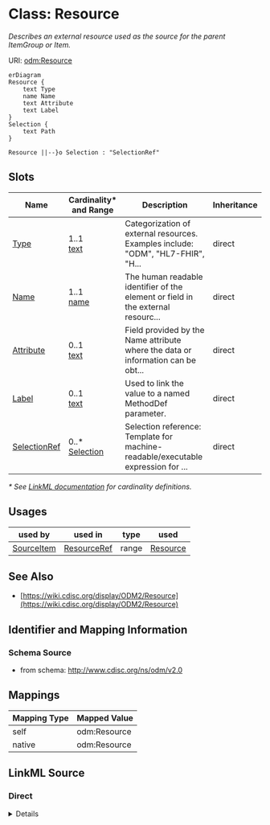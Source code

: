 # Class: Resource

_Describes an external resource used as the source for the parent ItemGroup or Item._




URI: [odm:Resource](http://www.cdisc.org/ns/odm/v2.0/Resource)


```mermaid
erDiagram
Resource {
    text Type  
    name Name  
    text Attribute  
    text Label  
}
Selection {
    text Path  
}

Resource ||--}o Selection : "SelectionRef"

```



<!-- no inheritance hierarchy -->


## Slots

| Name | Cardinality* and Range | Description | Inheritance |
| ---  | --- | --- | --- |
| [Type](Type.md) | 1..1 <br/> [text](text.md) | Categorization of external resources. Examples include: "ODM", "HL7-FHIR", "H... | direct |
| [Name](Name.md) | 1..1 <br/> [name](name.md) | The human readable identifier of the element or field in the external resourc... | direct |
| [Attribute](Attribute.md) | 0..1 <br/> [text](text.md) | Field provided by the Name attribute where the data or information can be obt... | direct |
| [Label](Label.md) | 0..1 <br/> [text](text.md) | Used to link the value to a named MethodDef parameter. | direct |
| [SelectionRef](SelectionRef.md) | 0..* <br/> [Selection](Selection.md) | Selection reference: Template for machine-readable/executable expression for ... | direct |

_* See [LinkML documentation](https://linkml.io/linkml/schemas/slots.html#slot-cardinality) for cardinality definitions._




## Usages

| used by | used in | type | used |
| ---  | --- | --- | --- |
| [SourceItem](SourceItem.md) | [ResourceRef](ResourceRef.md) | range | [Resource](Resource.md) |






## See Also

* [https://wiki.cdisc.org/display/ODM2/Resource](https://wiki.cdisc.org/display/ODM2/Resource)

## Identifier and Mapping Information







### Schema Source


* from schema: http://www.cdisc.org/ns/odm/v2.0





## Mappings

| Mapping Type | Mapped Value |
| ---  | ---  |
| self | odm:Resource |
| native | odm:Resource |





## LinkML Source

<!-- TODO: investigate https://stackoverflow.com/questions/37606292/how-to-create-tabbed-code-blocks-in-mkdocs-or-sphinx -->

### Direct

<details>
```yaml
name: Resource
description: Describes an external resource used as the source for the parent ItemGroup
  or Item.
from_schema: http://www.cdisc.org/ns/odm/v2.0
see_also:
- https://wiki.cdisc.org/display/ODM2/Resource
rank: 1000
slots:
- Type
- Name
- Attribute
- Label
- SelectionRef
slot_usage:
  Type:
    name: Type
    description: 'Categorization of external resources. Examples include: "ODM", "HL7-FHIR",
      "HL7-CDA", "HL7-v2", "OpenEHR-extract". Note: Extensible controlled terminology
      may be developed and published in the future.'
    comments:
    - 'Required

      range: text'
    domain_of:
    - TranslatedText
    - PDFPageRef
    - Standard
    - StudyEventDef
    - ItemGroupDef
    - Origin
    - Resource
    - MethodDef
    - StudyEndPoint
    - TransitionTimingConstraint
    - RelativeTimingConstraint
    - Branching
    - Organization
    - Query
    range: text
    required: true
  Name:
    name: Name
    description: 'The human readable identifier of the element or field in the external
      resource. Examples include : "ItemGroupDef" (for Type="ODM"), "Observation"
      (for Type="HL7-FHIR"), "substanceAdministration.doseQuantity" (for Type="HL7-CDA"),
      "OBX-5" (for field 5 ("Observation Result") for Type="HL7-v2").'
    comments:
    - 'Required

      range: name

      The value must be an existing element name or field name for the specific document
      or message type provided in the Type attribute.'
    domain_of:
    - Alias
    - MetaDataVersion
    - Standard
    - StudyEventGroupDef
    - StudyEventDef
    - ItemGroupDef
    - Class
    - SubClass
    - SourceItem
    - Resource
    - ItemDef
    - CodeList
    - MethodDef
    - Parameter
    - ReturnValue
    - ConditionDef
    - StudyObjective
    - StudyEndPoint
    - StudyTargetPopulation
    - StudyEstimand
    - Arm
    - Epoch
    - StudyTiming
    - TransitionTimingConstraint
    - AbsoluteTimingConstraint
    - RelativeTimingConstraint
    - DurationTimingConstraint
    - WorkflowDef
    - Transition
    - Branching
    - Criterion
    - Organization
    - Location
    - Query
    range: name
    required: true
  Attribute:
    name: Attribute
    description: Field provided by the Name attribute where the data or information
      can be obtained. Examples are "valueQuantity.value" or "valueQuantity.unit"
      for the case of an HL7-FHIR "Observation", "Repeating" for the case of an ODM
      ItemGroupDef element, "unit" for the case of an HL7-CDA doseQuantity, "Code"
      or "Name" for the case of field 5 (which is composite) of an HL7-v2 OBX message.
      The Name and Attribute attributes are meant to provide traceability documentation.
    comments:
    - 'Optional

      range: name

      The Selection child element must correspond to machine-executable instructions
      for extracting the information from the resource.'
    domain_of:
    - Resource
    range: text
  Label:
    name: Label
    description: Used to link the value to a named MethodDef parameter.
    comments:
    - 'Optional

      range: text'
    domain_of:
    - Resource
    - Coding
    range: text
  SelectionRef:
    name: SelectionRef
    multivalued: true
    domain_of:
    - Resource
    range: Selection
    inlined: true
    inlined_as_list: true
class_uri: odm:Resource

```
</details>

### Induced

<details>
```yaml
name: Resource
description: Describes an external resource used as the source for the parent ItemGroup
  or Item.
from_schema: http://www.cdisc.org/ns/odm/v2.0
see_also:
- https://wiki.cdisc.org/display/ODM2/Resource
rank: 1000
slot_usage:
  Type:
    name: Type
    description: 'Categorization of external resources. Examples include: "ODM", "HL7-FHIR",
      "HL7-CDA", "HL7-v2", "OpenEHR-extract". Note: Extensible controlled terminology
      may be developed and published in the future.'
    comments:
    - 'Required

      range: text'
    domain_of:
    - TranslatedText
    - PDFPageRef
    - Standard
    - StudyEventDef
    - ItemGroupDef
    - Origin
    - Resource
    - MethodDef
    - StudyEndPoint
    - TransitionTimingConstraint
    - RelativeTimingConstraint
    - Branching
    - Organization
    - Query
    range: text
    required: true
  Name:
    name: Name
    description: 'The human readable identifier of the element or field in the external
      resource. Examples include : "ItemGroupDef" (for Type="ODM"), "Observation"
      (for Type="HL7-FHIR"), "substanceAdministration.doseQuantity" (for Type="HL7-CDA"),
      "OBX-5" (for field 5 ("Observation Result") for Type="HL7-v2").'
    comments:
    - 'Required

      range: name

      The value must be an existing element name or field name for the specific document
      or message type provided in the Type attribute.'
    domain_of:
    - Alias
    - MetaDataVersion
    - Standard
    - StudyEventGroupDef
    - StudyEventDef
    - ItemGroupDef
    - Class
    - SubClass
    - SourceItem
    - Resource
    - ItemDef
    - CodeList
    - MethodDef
    - Parameter
    - ReturnValue
    - ConditionDef
    - StudyObjective
    - StudyEndPoint
    - StudyTargetPopulation
    - StudyEstimand
    - Arm
    - Epoch
    - StudyTiming
    - TransitionTimingConstraint
    - AbsoluteTimingConstraint
    - RelativeTimingConstraint
    - DurationTimingConstraint
    - WorkflowDef
    - Transition
    - Branching
    - Criterion
    - Organization
    - Location
    - Query
    range: name
    required: true
  Attribute:
    name: Attribute
    description: Field provided by the Name attribute where the data or information
      can be obtained. Examples are "valueQuantity.value" or "valueQuantity.unit"
      for the case of an HL7-FHIR "Observation", "Repeating" for the case of an ODM
      ItemGroupDef element, "unit" for the case of an HL7-CDA doseQuantity, "Code"
      or "Name" for the case of field 5 (which is composite) of an HL7-v2 OBX message.
      The Name and Attribute attributes are meant to provide traceability documentation.
    comments:
    - 'Optional

      range: name

      The Selection child element must correspond to machine-executable instructions
      for extracting the information from the resource.'
    domain_of:
    - Resource
    range: text
  Label:
    name: Label
    description: Used to link the value to a named MethodDef parameter.
    comments:
    - 'Optional

      range: text'
    domain_of:
    - Resource
    - Coding
    range: text
  SelectionRef:
    name: SelectionRef
    multivalued: true
    domain_of:
    - Resource
    range: Selection
    inlined: true
    inlined_as_list: true
attributes:
  Type:
    name: Type
    description: 'Categorization of external resources. Examples include: "ODM", "HL7-FHIR",
      "HL7-CDA", "HL7-v2", "OpenEHR-extract". Note: Extensible controlled terminology
      may be developed and published in the future.'
    comments:
    - 'Required

      range: text'
    from_schema: http://www.cdisc.org/ns/odm/v2.0
    rank: 1000
    alias: Type
    owner: Resource
    domain_of:
    - TranslatedText
    - PDFPageRef
    - Standard
    - StudyEventDef
    - ItemGroupDef
    - Origin
    - Resource
    - MethodDef
    - StudyEndPoint
    - TransitionTimingConstraint
    - RelativeTimingConstraint
    - Branching
    - Organization
    - Query
    range: text
    required: true
  Name:
    name: Name
    description: 'The human readable identifier of the element or field in the external
      resource. Examples include : "ItemGroupDef" (for Type="ODM"), "Observation"
      (for Type="HL7-FHIR"), "substanceAdministration.doseQuantity" (for Type="HL7-CDA"),
      "OBX-5" (for field 5 ("Observation Result") for Type="HL7-v2").'
    comments:
    - 'Required

      range: name

      The value must be an existing element name or field name for the specific document
      or message type provided in the Type attribute.'
    from_schema: http://www.cdisc.org/ns/odm/v2.0
    rank: 1000
    alias: Name
    owner: Resource
    domain_of:
    - Alias
    - MetaDataVersion
    - Standard
    - StudyEventGroupDef
    - StudyEventDef
    - ItemGroupDef
    - Class
    - SubClass
    - SourceItem
    - Resource
    - ItemDef
    - CodeList
    - MethodDef
    - Parameter
    - ReturnValue
    - ConditionDef
    - StudyObjective
    - StudyEndPoint
    - StudyTargetPopulation
    - StudyEstimand
    - Arm
    - Epoch
    - StudyTiming
    - TransitionTimingConstraint
    - AbsoluteTimingConstraint
    - RelativeTimingConstraint
    - DurationTimingConstraint
    - WorkflowDef
    - Transition
    - Branching
    - Criterion
    - Organization
    - Location
    - Query
    range: name
    required: true
  Attribute:
    name: Attribute
    description: Field provided by the Name attribute where the data or information
      can be obtained. Examples are "valueQuantity.value" or "valueQuantity.unit"
      for the case of an HL7-FHIR "Observation", "Repeating" for the case of an ODM
      ItemGroupDef element, "unit" for the case of an HL7-CDA doseQuantity, "Code"
      or "Name" for the case of field 5 (which is composite) of an HL7-v2 OBX message.
      The Name and Attribute attributes are meant to provide traceability documentation.
    comments:
    - 'Optional

      range: name

      The Selection child element must correspond to machine-executable instructions
      for extracting the information from the resource.'
    from_schema: http://www.cdisc.org/ns/odm/v2.0
    rank: 1000
    alias: Attribute
    owner: Resource
    domain_of:
    - Resource
    range: text
  Label:
    name: Label
    description: Used to link the value to a named MethodDef parameter.
    comments:
    - 'Optional

      range: text'
    from_schema: http://www.cdisc.org/ns/odm/v2.0
    rank: 1000
    alias: Label
    owner: Resource
    domain_of:
    - Resource
    - Coding
    range: text
  SelectionRef:
    name: SelectionRef
    description: 'Selection reference: Template for machine-readable/executable expression
      for retrieving the data or information from an external resource.'
    from_schema: http://www.cdisc.org/ns/odm/v2.0
    rank: 1000
    multivalued: true
    identifier: false
    alias: SelectionRef
    owner: Resource
    domain_of:
    - Resource
    range: Selection
    inlined: true
    inlined_as_list: true
class_uri: odm:Resource

```
</details>